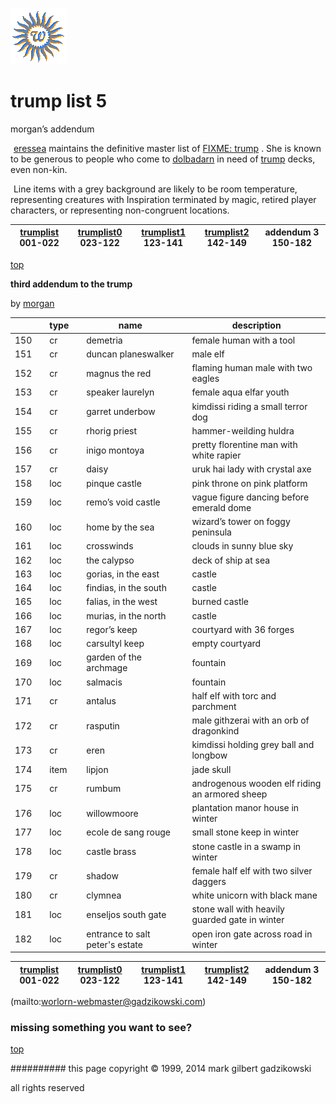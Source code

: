 ![wsun](assets/wsun.gif)

# trump list 5



 morgan’s addendum

![xparent](assets/xparent.gif)   [eressea](eressea.md)  maintains the definitive master list of  [FIXME: trump](trump.md) . She is known to be generous to people who come to  [dolbadarn](dolbadarn.md)  in need of  [trump](trump.md)  decks, even non-kin. 


 ![xparent](assets/xparent.gif)  Line items with a grey background are likely to be room temperature, representing creatures with Inspiration terminated by magic, retired player characters, or representing non-congruent locations. 







 

|  [trumplist](trumplist.md) 001-022  |  [trumplist0](trumplist0.md) 023-122  |  [trumplist1](trumplist1.md) 123-141  |  [trumplist2](trumplist2.md) 142-149  | addendum 3 150-182  | 
| ----------------------------------- | ------------------------------------- | ------------------------------------- | ------------------------------------- | ------------------- | 

 

 [top](#top) 

  **third addendum to the trump**

 by  [morgan](morgan.md) 





 

|       |   |  **type**  |   |  **name**                         |   |  **description**                                 | 
| ----- | - | ---------- | - | --------------------------------- | - | ------------------------------------------------ | 
|  150  |   |  cr        |   |  demetria                         |   |  female human with a tool                        | 
|  151  |   |  cr        |   |  duncan planeswalker              |   |  male elf                                        | 
|  152  |   |  cr        |   |  magnus the red                   |   |  flaming human male with two eagles              | 
|  153  |   |  cr        |   |  speaker laurelyn                 |   |  female aqua elfar youth                         | 
|  154  |   |  cr        |   |  garret underbow                  |   |  kimdissi riding a small terror dog              | 
|  155  |   |  cr        |   |  rhorig priest                    |   |  hammer-weilding huldra                          | 
|  156  |   |  cr        |   |  inigo montoya                    |   |  pretty florentine man with white rapier         | 
|  157  |   |  cr        |   |  daisy                            |   |  uruk hai lady with crystal axe                  | 
|  158  |   |  loc       |   |  pinque castle                    |   |  pink throne on pink platform                    | 
|  159  |   |  loc       |   |  remo’s void castle               |   |  vague figure dancing before emerald dome        | 
|  160  |   |  loc       |   |  home by the sea                  |   |  wizard’s tower on foggy peninsula               | 
|  161  |   |  loc       |   |  crosswinds                       |   |  clouds in sunny blue sky                        | 
|  162  |   |  loc       |   |  the calypso                      |   |  deck of ship at sea                             | 
|  163  |   |  loc       |   |  gorias, in the east              |   |  castle                                          | 
|  164  |   |  loc       |   |  findias, in the south            |   |  castle                                          | 
|  165  |   |  loc       |   |  falias, in the west              |   |  burned castle                                   | 
|  166  |   |  loc       |   |  murias, in the north             |   |  castle                                          | 
|  167  |   |  loc       |   |  regor’s keep                     |   |  courtyard with 36 forges                        | 
|  168  |   |  loc       |   |  carsultyl keep                   |   |  empty courtyard                                 | 
|  169  |   |  loc       |   |  garden of the archmage           |   |  fountain                                        | 
|  170  |   |  loc       |   |  salmacis                         |   |  fountain                                        | 
|  171  |   |  cr        |   |  antalus                          |   |  half elf with torc and parchment                | 
|  172  |   |  cr        |   |  rasputin                         |   |  male githzerai with an orb of dragonkind        | 
|  173  |   |  cr        |   |  eren                             |   |  kimdissi holding grey ball and longbow          | 
|  174  |   |  item      |   |  lipjon                           |   |  jade skull                                      | 
|  175  |   |  cr        |   |  rumbum                           |   |  androgenous wooden elf riding an armored sheep  | 
|  176  |   |  loc       |   |  willowmoore                      |   |  plantation manor house in winter                | 
|  177  |   |  loc       |   |  ecole de sang rouge              |   |  small stone keep in winter                      | 
|  178  |   |  loc       |   |  castle brass                     |   |  stone castle in a swamp in winter               | 
|  179  |   |  cr        |   |  shadow                           |   |  female half elf with two silver daggers         | 
|  180  |   |  cr        |   |  clymnea                          |   |  white unicorn with black mane                   | 
|  181  |   |  loc       |   |  enseljos south gate              |   |  stone wall with heavily guarded gate in winter  | 
|  182  |   |  loc       |   |  entrance to salt peter's estate  |   |  open iron gate across road in winter            | 

 





 

|  [trumplist](trumplist.md) 001-022  |  [trumplist0](trumplist0.md) 023-122  |  [trumplist1](trumplist1.md) 123-141  |  [trumplist2](trumplist2.md) 142-149  | addendum 3 150-182  | 
| ----------------------------------- | ------------------------------------- | ------------------------------------- | ------------------------------------- | ------------------- | 

 

 (mailto:worlorn-webmaster@gadzikowski.com) 

 
### missing something you want to see?



 [top](#top) 

 
########## this page copyright © 1999, 2014 mark gilbert gadzikowski

 all rights reserved